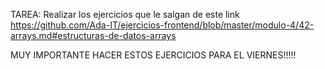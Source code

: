 TAREA: Realizar los ejercicios que le salgan de este link https://github.com/Ada-IT/ejercicios-frontend/blob/master/modulo-4/42-arrays.md#estructuras-de-datos-arrays 

MUY IMPORTANTE HACER ESTOS EJERCICIOS PARA EL VIERNES!!!!!